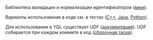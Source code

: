 Библиотека валидации и нормализации идентификаторов ([вики](https://wiki.yandex-team.ru/crypta/identifiers/)).

Варианты использования в коде см. в тестах ([C++](https://a.yandex-team.ru/arc/trunk/arcadia/crypta/lib/native/identifiers/ut), [Java](https://a.yandex-team.ru/arc/trunk/arcadia/crypta/lib/java/identifiers), [Python](https://a.yandex-team.ru/arc/trunk/arcadia/crypta/lib/python/identifiers/ut)).

Для использования в YQL существует UDF ([документация](https://a.yandex-team.ru/arc/trunk/arcadia/yql/udfs/crypta/identifiers)). UDF собирается при каждом коммите в код ([сборочная таска](https://testenv.yandex-team.ru/?screen=job_history&database=crypta&job_name=BUILD_CRYPTA_IDENTIFIERS_UDF)).
